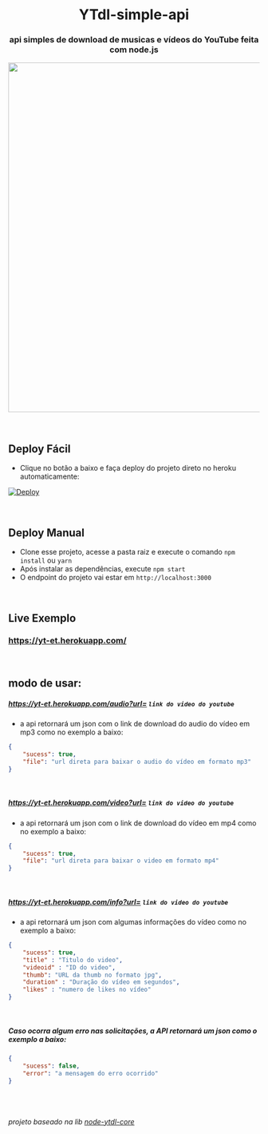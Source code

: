 <h1 align="center">YTdl-simple-api</h1>
<h3 align="center">api simples de download de musicas e vídeos do YouTube feita com node.js</h3>

<p align="center">
<img src="https://github.com/erickythierry/ytdl-simple-api/raw/95c5bf07b6ad6d0e7ab5cb1cf40518f3c0b4ee66/static/example.png" width="700">
</p>

&nbsp;
## Deploy Fácil
- Clique no botão a baixo e faça deploy do projeto direto no heroku automaticamente:

[![Deploy](https://www.herokucdn.com/deploy/button.svg)](https://heroku.com/deploy?template=https://github.com/erickythierry/ytdl-simple-api)

&nbsp;
## Deploy Manual
 - Clone esse projeto, acesse a pasta raiz e execute o comando `npm install` ou `yarn` 
 - Após instalar as dependências, execute `npm start`
 - O endpoint do projeto vai estar em `http://localhost:3000`

&nbsp;
## Live Exemplo
<a href="https://yt-et.herokuapp.com/"><h3>https://yt-et.herokuapp.com/</h3></a>

&nbsp;
## modo de usar:

##### https://yt-et.herokuapp.com/audio?url= `link do video do youtube`
- a api retornará um json com o link de download do audio do vídeo em mp3 como no exemplo a baixo:
```json
{
    "sucess": true, 
    "file": "url direta para baixar o audio do vídeo em formato mp3"
}
```
&nbsp;
##### https://yt-et.herokuapp.com/video?url= `link do video do youtube`
- a api retornará um json com o link de download do vídeo em mp4 como no exemplo a baixo:
```json
{
    "sucess": true, 
    "file": "url direta para baixar o video em formato mp4"
}
```
&nbsp;
##### https://yt-et.herokuapp.com/info?url= `link do video do youtube`
- a api retornará um json com algumas informações do vídeo como no exemplo a baixo:
```json
{
    "sucess": true,
    "title" : "Titulo do video",
    "videoid" : "ID do video",
    "thumb": "URL da thumb no formato jpg",
    "duration" : "Duração do vídeo em segundos",
    "likes" : "numero de likes no vídeo"
}
```
&nbsp;
##### Caso ocorra algum erro nas solicitações, a API retornará um json como o exemplo a baixo:
```json
{
    "sucess": false, 
    "error": "a mensagem do erro ocorrido"
}
```


&nbsp;
\
\
\
_projeto baseado na lib [node-ytdl-core](https://github.com/fent/node-ytdl-core)_
